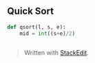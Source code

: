 ## Quick Sort
```python
def qsort(l, s, e):
	mid = int((s+e)/2)
	
```



> Written with [StackEdit](https://stackedit.io/).
<!--stackedit_data:
eyJoaXN0b3J5IjpbMTY4NTU5Nzc1OF19
-->